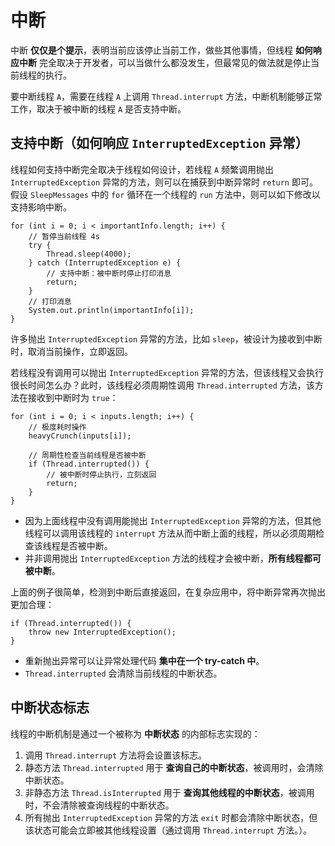 # 中断

中断 **仅仅是个提示**，表明当前应该停止当前工作，做些其他事情，但线程 **如何响应中断** 完全取决于开发者，可以当做什么都没发生，但最常见的做法就是停止当前线程的执行。

要中断线程 `A`，需要在线程 `A` 上调用 `Thread.interrupt` 方法，中断机制能够正常工作，取决于被中断的线程 `A` 是否支持中断。

## 支持中断（如何响应 `InterruptedException` 异常）

线程如何支持中断完全取决于线程如何设计，若线程 `A` 频繁调用抛出 `InterruptedException` 异常的方法，则可以在捕获到中断异常时 `return` 即可。假设 `SleepMessages` 中的 `for` 循环在一个线程的 `run` 方法中，则可以如下修改以支持影响中断。

```
for (int i = 0; i < importantInfo.length; i++) {
    // 暂停当前线程 4s
    try {
        Thread.sleep(4000);
    } catch (InterruptedException e) {
        // 支持中断：被中断时停止打印消息
        return;
    }
    // 打印消息
    System.out.println(importantInfo[i]);
}
```

许多抛出 `InterruptedException` 异常的方法，比如 `sleep`，被设计为接收到中断时，取消当前操作，立即返回。

若线程没有调用可以抛出 `InterruptedException` 异常的方法，但该线程又会执行很长时间怎么办？此时，该线程必须周期性调用 `Thread.interrupted` 方法，该方法在接收到中断时为 `true`：

```
for (int i = 0; i < inputs.length; i++) {
    // 极度耗时操作
    heavyCrunch(inputs[i]);

    // 周期性检查当前线程是否被中断
    if (Thread.interrupted()) {
        // 被中断时停止执行，立刻返回
        return;
    }
}
```

* 因为上面线程中没有调用能抛出 `InterruptedException` 异常的方法，但其他线程可以调用该线程的 `interrupt` 方法从而中断上面的线程，所以必须周期检查该线程是否被中断。
* 并非调用抛出 `InterruptedException` 方法的线程才会被中断，**所有线程都可被中断**。

上面的例子很简单，检测到中断后直接返回，在复杂应用中，将中断异常再次抛出更加合理：

```
if (Thread.interrupted()) {
    throw new InterruptedException();
}
```
* 重新抛出异常可以让异常处理代码 **集中在一个 try-catch 中**。
* `Thread.interrupted` 会清除当前线程的中断状态。

## 中断状态标志

线程的中断机制是通过一个被称为 **中断状态** 的内部标志实现的：

1. 调用 `Thread.interrupt` 方法将会设置该标志。
2. 静态方法 `Thread.interrupted` 用于 **查询自己的中断状态**，被调用时，会清除中断状态。
3. 非静态方法 `Thread.isInterrupted` 用于 **查询其他线程的中断状态**，被调用时，不会清除被查询线程的中断状态。
4. 所有抛出 `InterruptedException` 异常的方法 `exit` 时都会清除中断状态，但该状态可能会立即被其他线程设置（通过调用 `Thread.interrupt` 方法。）。
